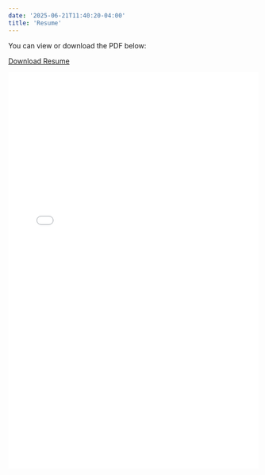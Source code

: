 ```yaml
---
date: '2025-06-21T11:40:20-04:00'
title: 'Resume'
---
```


You can view or download the PDF below:

[Download Resume](https://jaredgoronkin.com/files/resume.pdf)

<iframe src="/files/resume.pdf" width="100%" height="800px" style="border: none;">
  This browser doesn't support PDF viewing. [Download here](/files/resume.pdf)
</iframe>
